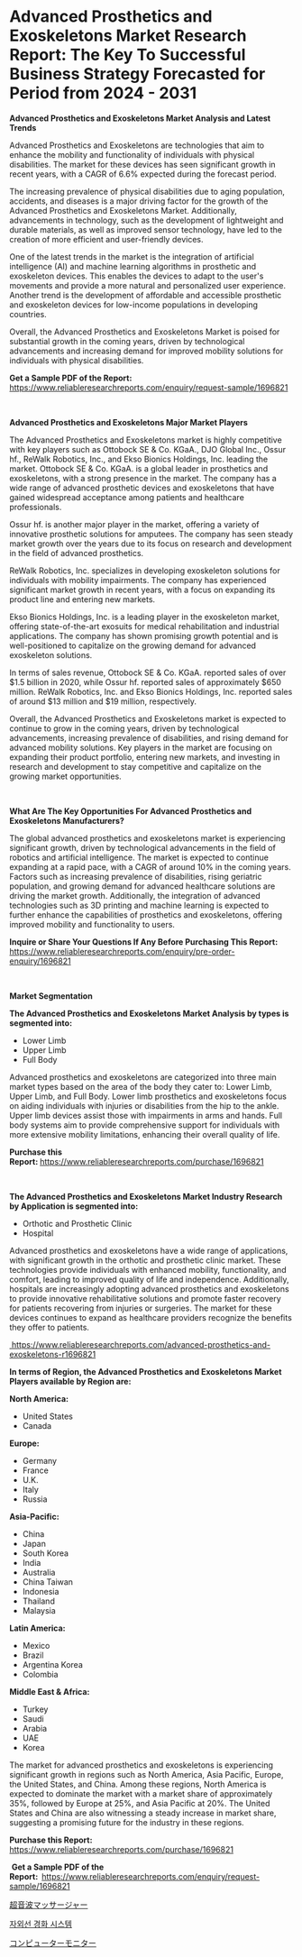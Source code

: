 <p><h1>Advanced Prosthetics and Exoskeletons Market Research Report: The Key To Successful Business Strategy Forecasted for Period from 2024 - 2031</h1></p><p><strong>Advanced Prosthetics and Exoskeletons Market Analysis and Latest Trends</strong></p>
<p><p>Advanced Prosthetics and Exoskeletons are technologies that aim to enhance the mobility and functionality of individuals with physical disabilities. The market for these devices has seen significant growth in recent years, with a CAGR of 6.6% expected during the forecast period. </p><p>The increasing prevalence of physical disabilities due to aging population, accidents, and diseases is a major driving factor for the growth of the Advanced Prosthetics and Exoskeletons Market. Additionally, advancements in technology, such as the development of lightweight and durable materials, as well as improved sensor technology, have led to the creation of more efficient and user-friendly devices.</p><p>One of the latest trends in the market is the integration of artificial intelligence (AI) and machine learning algorithms in prosthetic and exoskeleton devices. This enables the devices to adapt to the user's movements and provide a more natural and personalized user experience. Another trend is the development of affordable and accessible prosthetic and exoskeleton devices for low-income populations in developing countries.</p><p>Overall, the Advanced Prosthetics and Exoskeletons Market is poised for substantial growth in the coming years, driven by technological advancements and increasing demand for improved mobility solutions for individuals with physical disabilities.</p></p>
<p><strong>Get a Sample PDF of the Report:&nbsp;</strong> <a href="https://www.reliableresearchreports.com/enquiry/request-sample/1696821">https://www.reliableresearchreports.com/enquiry/request-sample/1696821</a></p>
<p>&nbsp;</p>
<p><strong>Advanced Prosthetics and Exoskeletons Major Market Players</strong></p>
<p><p>The Advanced Prosthetics and Exoskeletons market is highly competitive with key players such as Ottobock SE & Co. KGaA., DJO Global Inc., Ossur hf., ReWalk Robotics, Inc., and Ekso Bionics Holdings, Inc. leading the market. Ottobock SE & Co. KGaA. is a global leader in prosthetics and exoskeletons, with a strong presence in the market. The company has a wide range of advanced prosthetic devices and exoskeletons that have gained widespread acceptance among patients and healthcare professionals.</p><p>Ossur hf. is another major player in the market, offering a variety of innovative prosthetic solutions for amputees. The company has seen steady market growth over the years due to its focus on research and development in the field of advanced prosthetics.</p><p>ReWalk Robotics, Inc. specializes in developing exoskeleton solutions for individuals with mobility impairments. The company has experienced significant market growth in recent years, with a focus on expanding its product line and entering new markets.</p><p>Ekso Bionics Holdings, Inc. is a leading player in the exoskeleton market, offering state-of-the-art exosuits for medical rehabilitation and industrial applications. The company has shown promising growth potential and is well-positioned to capitalize on the growing demand for advanced exoskeleton solutions.</p><p>In terms of sales revenue, Ottobock SE & Co. KGaA. reported sales of over $1.5 billion in 2020, while Ossur hf. reported sales of approximately $650 million. ReWalk Robotics, Inc. and Ekso Bionics Holdings, Inc. reported sales of around $13 million and $19 million, respectively.</p><p>Overall, the Advanced Prosthetics and Exoskeletons market is expected to continue to grow in the coming years, driven by technological advancements, increasing prevalence of disabilities, and rising demand for advanced mobility solutions. Key players in the market are focusing on expanding their product portfolio, entering new markets, and investing in research and development to stay competitive and capitalize on the growing market opportunities.</p></p>
<p>&nbsp;</p>
<p><strong>What Are The Key Opportunities For Advanced Prosthetics and Exoskeletons Manufacturers?</strong></p>
<p><p>The global advanced prosthetics and exoskeletons market is experiencing significant growth, driven by technological advancements in the field of robotics and artificial intelligence. The market is expected to continue expanding at a rapid pace, with a CAGR of around 10% in the coming years. Factors such as increasing prevalence of disabilities, rising geriatric population, and growing demand for advanced healthcare solutions are driving the market growth. Additionally, the integration of advanced technologies such as 3D printing and machine learning is expected to further enhance the capabilities of prosthetics and exoskeletons, offering improved mobility and functionality to users.</p></p>
<p><strong>Inquire or Share Your Questions If Any Before Purchasing This Report:</strong> <a href="https://www.reliableresearchreports.com/enquiry/pre-order-enquiry/1696821">https://www.reliableresearchreports.com/enquiry/pre-order-enquiry/1696821</a></p>
<p>&nbsp;</p>
<p><strong>Market Segmentation</strong></p>
<p><strong>The Advanced Prosthetics and Exoskeletons Market Analysis by types is segmented into:</strong></p>
<p><ul><li>Lower Limb</li><li>Upper Limb</li><li>Full Body</li></ul></p>
<p><p>Advanced prosthetics and exoskeletons are categorized into three main market types based on the area of the body they cater to: Lower Limb, Upper Limb, and Full Body. Lower limb prosthetics and exoskeletons focus on aiding individuals with injuries or disabilities from the hip to the ankle. Upper limb devices assist those with impairments in arms and hands. Full body systems aim to provide comprehensive support for individuals with more extensive mobility limitations, enhancing their overall quality of life.</p></p>
<p><strong>Purchase this Report:&nbsp;</strong><a href="https://www.reliableresearchreports.com/purchase/1696821">https://www.reliableresearchreports.com/purchase/1696821</a></p>
<p>&nbsp;</p>
<p><strong>The Advanced Prosthetics and Exoskeletons Market Industry Research by Application is segmented into:</strong></p>
<p><ul><li>Orthotic and Prosthetic Clinic</li><li>Hospital</li></ul></p>
<p><p>Advanced prosthetics and exoskeletons have a wide range of applications, with significant growth in the orthotic and prosthetic clinic market. These technologies provide individuals with enhanced mobility, functionality, and comfort, leading to improved quality of life and independence. Additionally, hospitals are increasingly adopting advanced prosthetics and exoskeletons to provide innovative rehabilitative solutions and promote faster recovery for patients recovering from injuries or surgeries. The market for these devices continues to expand as healthcare providers recognize the benefits they offer to patients.</p></p>
<p><a href="https://www.reliableresearchreports.com/advanced-prosthetics-and-exoskeletons-r1696821">&nbsp;https://www.reliableresearchreports.com/advanced-prosthetics-and-exoskeletons-r1696821</a></p>
<p><strong>In terms of Region, the Advanced Prosthetics and Exoskeletons Market Players available by Region are:</strong></p>
<p>
    <p> <strong> North America: </strong>
        <ul>
            <li>United States</li>
            <li>Canada</li>
        </ul>
        </p> 
    <p> <strong> Europe: </strong>
        <ul>
            <li>Germany</li>
            <li>France</li>
            <li>U.K.</li>
            <li>Italy</li>
            <li>Russia</li>
        </ul>
        </p> 
    <p> <strong> Asia-Pacific: </strong>
        <ul>
            <li>China</li>
            <li>Japan</li>
            <li>South Korea</li>
            <li>India</li>
            <li>Australia</li>
            <li>China Taiwan</li>
            <li>Indonesia</li>
            <li>Thailand</li>
            <li>Malaysia</li>
        </ul>
        </p> 
    <p> <strong> Latin America: </strong>
        <ul>
            <li>Mexico</li>
            <li>Brazil</li>
            <li>Argentina Korea</li>
            <li>Colombia</li>
        </ul>
        </p> 
    <p> <strong> Middle East & Africa: </strong>
        <ul>
            <li>Turkey</li>
            <li>Saudi</li>
            <li>Arabia</li>
            <li>UAE</li>
            <li>Korea</li>
        </ul>
    </p>
    </p>
<p><p>The market for advanced prosthetics and exoskeletons is experiencing significant growth in regions such as North America, Asia Pacific, Europe, the United States, and China. Among these regions, North America is expected to dominate the market with a market share of approximately 35%, followed by Europe at 25%, and Asia Pacific at 20%. The United States and China are also witnessing a steady increase in market share, suggesting a promising future for the industry in these regions.</p></p>
<p><strong>Purchase this Report: </strong><a href="https://www.reliableresearchreports.com/purchase/1696821">https://www.reliableresearchreports.com/purchase/1696821</a></p>
<p>&nbsp;<strong>Get a Sample PDF of the Report:&nbsp;&nbsp;</strong><a href="https://www.reliableresearchreports.com/enquiry/request-sample/1696821">https://www.reliableresearchreports.com/enquiry/request-sample/1696821</a></p>
<p><strong></strong></p>
<p><p><a href="https://medium.com/@candiceveum_27405/%E8%B6%85%E9%9F%B3%E6%B3%A2%E3%83%9E%E3%83%83%E3%82%B5%E3%83%BC%E3%82%B8%E3%83%A3%E3%83%BC%E5%B8%82%E5%A0%B4%E8%AA%BF%E6%9F%BB%E3%83%AC%E3%83%9D%E3%83%BC%E3%83%88-%E3%81%9D%E3%81%AE%E6%AD%B4%E5%8F%B2%E3%81%8A%E3%82%88%E3%81%B3%E4%BA%88%E6%B8%AC2024%E5%B9%B4%E3%81%8B%E3%82%892031%E5%B9%B4-7cea7c8da246">超音波マッサージャー</a></p><p><a href="https://github.com/lzrvbyqzftro57/Market-Research-Report-List-2/blob/main/567401964099.md">자외선 경화 시스템</a></p><p><a href="https://medium.com/@idellamante2023/%E3%82%B3%E3%83%B3%E3%83%94%E3%83%A5%E3%83%BC%E3%82%BF%E3%83%BC%E3%83%A2%E3%83%8B%E3%82%BF%E3%83%BC%E5%B8%82%E5%A0%B4%E3%81%AE%E8%A6%8F%E6%A8%A1%E3%81%A8%E5%B8%82%E5%A0%B4%E5%8B%95%E5%90%91-%E5%AE%8C%E5%85%A8%E3%81%AA%E6%A5%AD%E7%95%8C%E6%A6%82%E8%A6%81-2024%E5%B9%B4%E3%81%8B%E3%82%892031%E5%B9%B4%E3%81%BE%E3%81%A7-7af3ed604fc0">コンピューターモニター</a></p></p>